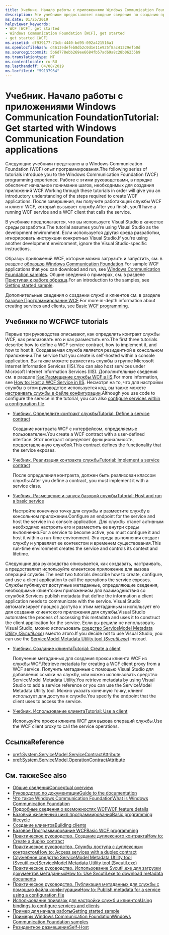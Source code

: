 ```yaml
---
title: Учебник. Начало работы с приложениями Windows Communication Foundation
description: Эти учебники предоставляет вводные сведения по созданию приложений WCF.
ms.date: 01/25/2019
helpviewer_keywords:
- WCF [WCF], get started
- Windows Communication Foundation [WCF], get started
- get started [WCF]
ms.assetid: df939177-73cb-4440-bd95-092a421516a1
ms.openlocfilehash: d4613edefeb8db2c0d1e11e925f8ac41329efb0d
ms.sourcegitcommit: 5b6d778ebb269ee6684fb57ad69a8c28b06235b9
ms.translationtype: MT
ms.contentlocale: ru-RU
ms.lasthandoff: 04/08/2019
ms.locfileid: "59137934"
---
```

# <a name="tutorial-get-started-with-windows-communication-foundation-applications"></a><span data-ttu-id="5c846-103">Учебник. Начало работы с приложениями Windows Communication Foundation</span><span class="sxs-lookup"><span data-stu-id="5c846-103">Tutorial: Get started with Windows Communication Foundation applications</span></span>
<span data-ttu-id="5c846-104">Следующие учебники представлена в Windows Communication Foundation (WCF) опыт программирования.</span><span class="sxs-lookup"><span data-stu-id="5c846-104">The following series of tutorials introduce you to the Windows Communication Foundation (WCF) programming experience.</span></span> <span data-ttu-id="5c846-105">Работе с этими руководствами, в порядке обеспечит начальное понимание шагов, необходимых для создания приложений WCF.</span><span class="sxs-lookup"><span data-stu-id="5c846-105">Working through these tutorials in order will give you an introductory understanding of the steps required to create WCF applications.</span></span> <span data-ttu-id="5c846-106">После завершения, вы получите работающей службы WCF и клиент WCF, который вызывает службу.</span><span class="sxs-lookup"><span data-stu-id="5c846-106">After you finish, you'll have a running WCF service and a WCF client that calls the service.</span></span> 

<span data-ttu-id="5c846-107">В учебнике предполагается, что вы используете Visual Studio в качестве среды разработки.</span><span class="sxs-lookup"><span data-stu-id="5c846-107">The tutorial assumes you're using Visual Studio as the development environment.</span></span> <span data-ttu-id="5c846-108">Если используется другая среда разработки, игнорировать инструкции конкретных Visual Studio.</span><span class="sxs-lookup"><span data-stu-id="5c846-108">If you're using another development environment, ignore the Visual Studio-specific instructions.</span></span> 

<span data-ttu-id="5c846-109">Образцы приложений WCF, которые можно загрузить и запустить, см. в разделе [образцов Windows Communication Foundation](samples/index.md).</span><span class="sxs-lookup"><span data-stu-id="5c846-109">For sample WCF applications that you can download and run, see [Windows Communication Foundation samples](samples/index.md).</span></span> <span data-ttu-id="5c846-110">Общие сведения о примерах, см. в разделе [Приступая к работе образца](samples/getting-started-sample.md).</span><span class="sxs-lookup"><span data-stu-id="5c846-110">For an introduction to the samples, see [Getting started sample](samples/getting-started-sample.md).</span></span>

<span data-ttu-id="5c846-111">Дополнительные сведения о создании служб и клиентов см. в разделе [базовое Программирование WCF](basic-wcf-programming.md).</span><span class="sxs-lookup"><span data-stu-id="5c846-111">For more in-depth information about creating services and clients, see [Basic WCF programming](basic-wcf-programming.md).</span></span>

## <a name="wcf-tutorials"></a><span data-ttu-id="5c846-112">Учебники по WCF</span><span class="sxs-lookup"><span data-stu-id="5c846-112">WCF tutorials</span></span>

<span data-ttu-id="5c846-113">Первые три руководства описывают, как определить контракт службы WCF, как реализовать его и как разместить его.</span><span class="sxs-lookup"><span data-stu-id="5c846-113">The first three tutorials describe how to define a WCF service contract, how to implement it, and how to host it.</span></span> <span data-ttu-id="5c846-114">Создаваемая служба является резидентной в консольном приложении.</span><span class="sxs-lookup"><span data-stu-id="5c846-114">The service that you create is self-hosted within a console application.</span></span> <span data-ttu-id="5c846-115">Вы также можете разместить службы в группе Microsoft Internet Information Services (IIS).</span><span class="sxs-lookup"><span data-stu-id="5c846-115">You can also host services under Microsoft Internet Information Services (IIS).</span></span> <span data-ttu-id="5c846-116">Дополнительные сведения см. в разделе [Как Размещение службы WCF в IIS](feature-details/how-to-host-a-wcf-service-in-iis.md).</span><span class="sxs-lookup"><span data-stu-id="5c846-116">For more information, see [How to: Host a WCF Service in IIS](feature-details/how-to-host-a-wcf-service-in-iis.md).</span></span> <span data-ttu-id="5c846-117">Несмотря на то, что для настройки службы в этом руководстве используется код, вы также можете [настраивать службы в файле конфигурации](configuring-services-using-configuration-files.md).</span><span class="sxs-lookup"><span data-stu-id="5c846-117">Although you use code to configure the service in the tutorial, you can also [configure services within a configuration file](configuring-services-using-configuration-files.md).</span></span> 

- [<span data-ttu-id="5c846-118">Учебник. Определите контракт службы</span><span class="sxs-lookup"><span data-stu-id="5c846-118">Tutorial: Define a service contract</span></span>](how-to-define-a-wcf-service-contract.md)

    <span data-ttu-id="5c846-119">Создание контракта WCF с интерфейсом, определяемые пользователем.</span><span class="sxs-lookup"><span data-stu-id="5c846-119">You create a WCF contract with a user-defined interface.</span></span> <span data-ttu-id="5c846-120">Этот контракт определяет функциональность, предоставленную службой.</span><span class="sxs-lookup"><span data-stu-id="5c846-120">This contract defines the functionality that the service exposes.</span></span>

- [<span data-ttu-id="5c846-121">Учебник. Реализация контракта службы</span><span class="sxs-lookup"><span data-stu-id="5c846-121">Tutorial: Implement a service contract</span></span>](how-to-implement-a-wcf-contract.md)

    <span data-ttu-id="5c846-122">После определения контракта, должен быть реализован классом службы.</span><span class="sxs-lookup"><span data-stu-id="5c846-122">After you define a contract, you must implement it with a service class.</span></span>

- [<span data-ttu-id="5c846-123">Учебник. Размещение и запуск базовой службы</span><span class="sxs-lookup"><span data-stu-id="5c846-123">Tutorial: Host and run a basic service</span></span>](how-to-host-and-run-a-basic-wcf-service.md)

    <span data-ttu-id="5c846-124">Настройте конечную точку для службы и разместите службу в консольном приложении.</span><span class="sxs-lookup"><span data-stu-id="5c846-124">Configure an endpoint for the service and host the service in a console application.</span></span> <span data-ttu-id="5c846-125">Для службы станет активным необходимо настроить его и разместить ее внутри среды выполнения.</span><span class="sxs-lookup"><span data-stu-id="5c846-125">For a service to become active, you must configure it and host it within a run-time environment.</span></span> <span data-ttu-id="5c846-126">Эта среда выполнения создает службу и управляет ее контекстом и временем существования.</span><span class="sxs-lookup"><span data-stu-id="5c846-126">This run-time environment creates the service and controls its context and lifetime.</span></span>

<span data-ttu-id="5c846-127">Следующие два руководства описывается, как создавать, настраивать, а предоставляет используйте клиентское приложение для вызова операций службы.</span><span class="sxs-lookup"><span data-stu-id="5c846-127">The next two tutorials describe how to create, configure, and use a client application to call the operations the service exposes.</span></span> <span data-ttu-id="5c846-128">Службы публикуют доступные метаданные, определяющие сведения, необходимые клиентским приложениям для взаимодействия со службой.</span><span class="sxs-lookup"><span data-stu-id="5c846-128">Services publish metadata that define the information a client application needs to communicate with the service.</span></span> <span data-ttu-id="5c846-129">Visual Studio автоматизирует процесс доступа к этим метаданным и использует его для создания клиентского приложения для службы.</span><span class="sxs-lookup"><span data-stu-id="5c846-129">Visual Studio automates the process of accessing this metadata and uses it to construct the client application for the service.</span></span> <span data-ttu-id="5c846-130">Если вы решили не использовать Visual Studio, можно использовать [средство ServiceModel Metadata Utility (*Svcutil.exe*)](servicemodel-metadata-utility-tool-svcutil-exe.md) вместо этого.</span><span class="sxs-lookup"><span data-stu-id="5c846-130">If you decide not to use Visual Studio, you can use the [ServiceModel Metadata Utility tool (*Svcutil.exe*)](servicemodel-metadata-utility-tool-svcutil-exe.md) instead.</span></span>

- [<span data-ttu-id="5c846-131">Учебник. Создание клиента</span><span class="sxs-lookup"><span data-stu-id="5c846-131">Tutorial: Create a client</span></span>](how-to-create-a-wcf-client.md)

    <span data-ttu-id="5c846-132">Получение метаданных для создания прокси клиента WCF из службы WCF.</span><span class="sxs-lookup"><span data-stu-id="5c846-132">Retrieve metadata for creating a WCF client proxy from a WCF service.</span></span> <span data-ttu-id="5c846-133">Получить метаданные с помощью Visual Studio для добавления ссылки на службу, или можно использовать средство ServiceModel Metadata Utility.</span><span class="sxs-lookup"><span data-stu-id="5c846-133">You retrieve metadata by using Visual Studio to add a service reference or you can use the ServiceModel Metadata Utility tool.</span></span> <span data-ttu-id="5c846-134">Можно указать конечную точку, клиент использует для доступа к службе.</span><span class="sxs-lookup"><span data-stu-id="5c846-134">You specify the endpoint that the client uses to access the service.</span></span>

- [<span data-ttu-id="5c846-135">Учебник. Использование клиента</span><span class="sxs-lookup"><span data-stu-id="5c846-135">Tutorial: Use a client</span></span>](how-to-use-a-wcf-client.md)

    <span data-ttu-id="5c846-136">Используйте прокси клиента WCF для вызова операций службы.</span><span class="sxs-lookup"><span data-stu-id="5c846-136">Use the WCF client proxy to call the service operations.</span></span>

## <a name="reference"></a><span data-ttu-id="5c846-137">Ссылка</span><span class="sxs-lookup"><span data-stu-id="5c846-137">Reference</span></span>

- <xref:System.ServiceModel.ServiceContractAttribute>
- <xref:System.ServiceModel.OperationContractAttribute>

## <a name="see-also"></a><span data-ttu-id="5c846-138">См. также</span><span class="sxs-lookup"><span data-stu-id="5c846-138">See also</span></span>

- [<span data-ttu-id="5c846-139">Общие сведения</span><span class="sxs-lookup"><span data-stu-id="5c846-139">Conceptual overview</span></span>](conceptual-overview.md)
- [<span data-ttu-id="5c846-140">Руководство по документации</span><span class="sxs-lookup"><span data-stu-id="5c846-140">Guide to the documentation</span></span>](guide-to-the-documentation.md)
- [<span data-ttu-id="5c846-141">Что такое Windows Communication Foundation</span><span class="sxs-lookup"><span data-stu-id="5c846-141">What is Windows Communication Foundation</span></span>](whats-wcf.md)
- [<span data-ttu-id="5c846-142">Подробные сведения о возможностях WCF</span><span class="sxs-lookup"><span data-stu-id="5c846-142">WCF feature details</span></span>](feature-details/index.md)
- [<span data-ttu-id="5c846-143">Базовый жизненный цикл программирования</span><span class="sxs-lookup"><span data-stu-id="5c846-143">Basic programming lifecycle</span></span>](basic-programming-lifecycle.md)
- [<span data-ttu-id="5c846-144">Создание клиентов</span><span class="sxs-lookup"><span data-stu-id="5c846-144">Building clients</span></span>](building-clients.md)
- [<span data-ttu-id="5c846-145">Базовое Программирование WCF</span><span class="sxs-lookup"><span data-stu-id="5c846-145">Basic WCF programming</span></span>](basic-wcf-programming.md)
- [<span data-ttu-id="5c846-146">Практическое руководство. Создание дуплексного контракта</span><span class="sxs-lookup"><span data-stu-id="5c846-146">How to: Create a duplex contract</span></span>](feature-details/how-to-create-a-duplex-contract.md)
- [<span data-ttu-id="5c846-147">Практическое руководство. Службы доступа с дуплексным контрактом</span><span class="sxs-lookup"><span data-stu-id="5c846-147">How to: Access services with a duplex contract</span></span>](feature-details/how-to-access-services-with-a-duplex-contract.md)
- [<span data-ttu-id="5c846-148">Служебное средство ServiceModel Metadata Utility tool (Svcutil.exe)</span><span class="sxs-lookup"><span data-stu-id="5c846-148">ServiceModel Metadata Utility tool (Svcutil.exe)</span></span>](servicemodel-metadata-utility-tool-svcutil-exe.md)
- [<span data-ttu-id="5c846-149">Практическое руководство. Использование Svcutil.exe для загрузки документов метаданных</span><span class="sxs-lookup"><span data-stu-id="5c846-149">How to: Use Svcutil.exe to download metadata documents</span></span>](feature-details/how-to-use-svcutil-exe-to-download-metadata-documents.md)
- [<span data-ttu-id="5c846-150">Практическое руководство. Публикация метаданных для службы с помощью файла конфигурации</span><span class="sxs-lookup"><span data-stu-id="5c846-150">How to: Publish metadata for a service using a configuration file</span></span>](feature-details/how-to-publish-metadata-for-a-service-using-a-configuration-file.md)
- [<span data-ttu-id="5c846-151">Использование привязок для настройки служб и клиентов</span><span class="sxs-lookup"><span data-stu-id="5c846-151">Using bindings to configure services and clients</span></span>](using-bindings-to-configure-services-and-clients.md)
- [<span data-ttu-id="5c846-152">Пример для начала работы</span><span class="sxs-lookup"><span data-stu-id="5c846-152">Getting started sample</span></span>](samples/getting-started-sample.md)
- [<span data-ttu-id="5c846-153">Примеры Windows Communication Foundation</span><span class="sxs-lookup"><span data-stu-id="5c846-153">Windows Communication Foundation samples</span></span>](samples/index.md)
- [<span data-ttu-id="5c846-154">Резидентное размещение</span><span class="sxs-lookup"><span data-stu-id="5c846-154">Self-Host</span></span>](samples/self-host.md)
